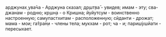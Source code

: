 арджунах̣ ува̄ча - Арджуна сказал; др̣шт̣ва̄ - увидев; имам - эту; сва-джанам - родню; кр̣шн̣а - о Кришна; йуйутсум - воинственно настроенную; самупастхитам - расположенную; сӣданти - дрожат; мама - мои; га̄тра̄н̣и - члены тела; мукхам - рот; ча - и; париш́ушйати - пересыхает.